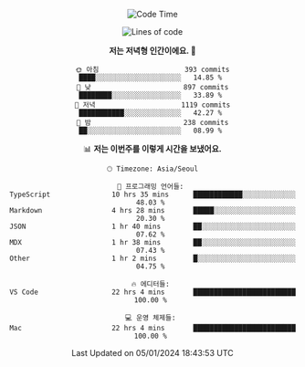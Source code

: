 <div align='center'>
 
<!--START_SECTION:waka-->
![Code Time](http://img.shields.io/badge/Code%20Time-3%2C253%20hrs%2021%20mins-blue)

![Lines of code](https://img.shields.io/badge/%EC%A0%80%EB%8A%94%20%EC%97%AC%ED%83%9C%EA%B9%8C%EC%A7%80%20-1.3%20million%20%EC%A4%84%EC%9D%98%20%EC%BD%94%EB%93%9C%EB%A5%BC%20%EC%9E%91%EC%84%B1%ED%96%88%EC%96%B4%EC%9A%94.-blue)

**저는 저녁형 인간이에요. 🦉** 

```text
🌞 아침                     393 commits         ████░░░░░░░░░░░░░░░░░░░░░   14.85 % 
🌆 낮　                     897 commits         ████████░░░░░░░░░░░░░░░░░   33.89 % 
🌃 저녁                     1119 commits        ███████████░░░░░░░░░░░░░░   42.27 % 
🌙 밤　                     238 commits         ██░░░░░░░░░░░░░░░░░░░░░░░   08.99 % 
```


📊 **저는 이번주를 이렇게 시간을 보냈어요.** 

```text
🕑︎ Timezone: Asia/Seoul

💬 프로그래밍 언어들: 
TypeScript               10 hrs 35 mins      ████████████░░░░░░░░░░░░░   48.03 % 
Markdown                 4 hrs 28 mins       █████░░░░░░░░░░░░░░░░░░░░   20.30 % 
JSON                     1 hr 40 mins        ██░░░░░░░░░░░░░░░░░░░░░░░   07.62 % 
MDX                      1 hr 38 mins        ██░░░░░░░░░░░░░░░░░░░░░░░   07.43 % 
Other                    1 hr 2 mins         █░░░░░░░░░░░░░░░░░░░░░░░░   04.75 % 

🔥 에디터들: 
VS Code                  22 hrs 4 mins       █████████████████████████   100.00 % 

💻 운영 체제들: 
Mac                      22 hrs 4 mins       █████████████████████████   100.00 % 
```


 Last Updated on 05/01/2024 18:43:53 UTC
<!--END_SECTION:waka-->
 </div>
<!---
Emewjin/Emewjin is a ✨ special ✨ repository because its `README.md` (this file) appears on your GitHub profile.
You can click the Preview link to take a look at your changes.
--->

